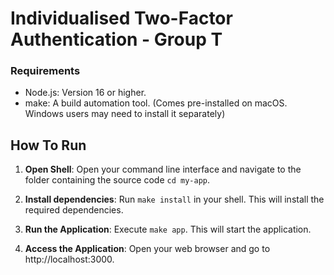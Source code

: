 # Individualised Two-Factor Authentication - Group T

### Requirements

- Node.js: Version 16 or higher.
- make: A build automation tool. (Comes pre-installed on macOS. Windows users may need to install it separately)

## How To Run

1. **Open Shell**: Open your command line interface and navigate to the folder containing the source code `cd my-app`.

2. **Install dependencies**: Run `make install` in your shell. This will install the required dependencies.

3. **Run the Application**: Execute `make app`. This will start the application.

4. **Access the Application**: Open your web browser and go to http://localhost:3000.
